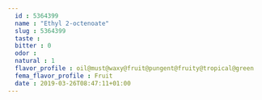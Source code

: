 ```yaml
---
  id : 5364399
  name : "Ethyl 2-octenoate"
  slug : 5364399
  taste : 
  bitter : 0
  odor : 
  natural : 1
  flavor_profile : oil@must@waxy@fruit@pungent@fruity@tropical@green
  fema_flavor_profile : Fruit
  date : 2019-03-26T08:47:11+01:00
---
```




